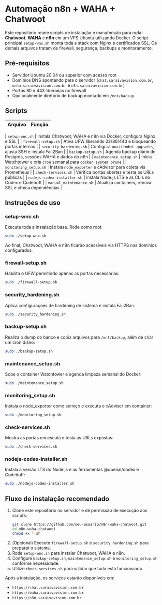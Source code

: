 # Automação n8n + WAHA + Chatwoot

Este repositório reúne scripts de instalação e manutenção para rodar **Chatwoot**, **WAHA** e **n8n** em um VPS Ubuntu utilizando Docker.
O script principal `setup-wnc.sh` monta toda a stack com Nginx e certificados SSL. Os demais arquivos tratam de firewall, segurança, backups e monitoramento.

## Pré-requisitos

- Servidor Ubuntu 20.04 ou superior com acesso root
- Domínios DNS apontando para o servidor (`chat.saraivavision.com.br`, `waha.saraivavision.com.br` e `n8n.saraivavision.com.br`)
- Portas 80 e 443 liberadas no firewall
- Opcionalmente diretório de backup montado em `/mnt/backup`

## Scripts

| Arquivo | Função |
|---------|---------|

| `setup-wnc.sh` | Instala Chatwoot, WAHA e n8n via Docker, configura Nginx e SSL |
| `firewall-setup.sh` | Ativa UFW liberando 22/80/443 e bloqueando portas internas |
| `security_hardening.sh` | Configura `unattended-upgrades`, ajusta SSH e instala Fail2Ban |
| `backup-setup.sh` | Agenda backup diário de Postgres, sessões WAHA e dados do n8n |
| `maintenance_setup.sh` | Inicia Watchtower e cria `cron` semanal para `docker system prune` |
| `monitoring_setup.sh` | Instala `node_exporter` e cAdvisor para coleta via Prometheus |
| `check-services.sh` | Verifica portas abertas e testa as URLs públicas |
| `nodejs-codex-installer.sh` | Instala Node.js LTS e as CLIs do Codex e Codebuff |
| `manual_maintenance.sh` | Atualiza containers, renova SSL e checa dependências |


## Instruções de uso

### setup-wnc.sh
Executa toda a instalação base. Rode como root:
```bash
sudo ./setup-wnc.sh
```
Ao final, Chatwoot, WAHA e n8n ficarão acessíveis via HTTPS nos domínios configurados.

### firewall-setup.sh
Habilita o UFW permitindo apenas as portas necessárias:
```bash
sudo ./firewall-setup.sh
```

### security_hardening.sh
Aplica configurações de hardening de sistema e instala Fail2Ban:
```bash
sudo ./security_hardening.sh
```

### backup-setup.sh
Realiza o dump do banco e copia arquivos para `/mnt/backup`, além de criar um cron diário:
```bash
sudo ./backup-setup.sh
```

### maintenance_setup.sh
Sobe o container Watchtower e agenda limpeza semanal do Docker:
```bash
sudo ./maintenance_setup.sh
```

### monitoring_setup.sh
Instala o node_exporter como serviço e executa o cAdvisor em container:
```bash
sudo ./monitoring_setup.sh
```

### check-services.sh
Mostra as portas em escuta e testa as URLs expostas:
```bash
sudo ./check-services.sh
```

### nodejs-codex-installer.sh
Instala a versão LTS do Node.js e as ferramentas @openai/codex e Codebuff:
```bash
sudo ./nodejs-codex-installer.sh
```

## Fluxo de instalação recomendado

1. Clone este repositório no servidor e dê permissão de execução aos scripts:
   ```bash
   git clone https://github.com/seu-usuario/n8n-waha-chatwoot.git
   cd n8n-waha-chatwoot
   chmod +x *.sh
   ```
2. (Opcional) Execute `firewall-setup.sh` e `security_hardening.sh` para preparar o sistema.
3. Rode `setup-wnc.sh` para instalar Chatwoot, WAHA e n8n.
4. Configure `backup-setup.sh`, `maintenance_setup.sh` e `monitoring_setup.sh` conforme necessidade.
5. Utilize `check-services.sh` para validar que tudo está funcionando.

Após a instalação, os serviços estarão disponíveis em:
- `https://chat.saraivavision.com.br`
- `https://waha.saraivavision.com.br`
- `https://n8n.saraivavision.com.br`

